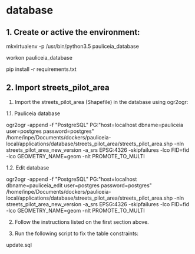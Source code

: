 # database

## 1. Create or active the environment:

mkvirtualenv -p /usr/bin/python3.5 pauliceia_database

workon pauliceia_database

pip install -r requirements.txt

## 2. Import streets_pilot_area

1. Import the streets_pilot_area (Shapefile) in the database using ogr2ogr:

1.1. Pauliceia database

ogr2ogr -append -f "PostgreSQL" PG:"host=localhost dbname=pauliceia user=postgres password=postgres" /home/inpe/Documents/dockers/pauliceia-local/applications/database/streets_pilot_area/streets_pilot_area.shp -nln streets_pilot_area_new_version -a_srs EPSG:4326 -skipfailures -lco FID=fid -lco GEOMETRY_NAME=geom -nlt PROMOTE_TO_MULTI

1.2. Edit database

ogr2ogr -append -f "PostgreSQL" PG:"host=localhost dbname=pauliceia_edit user=postgres password=postgres" /home/inpe/Documents/dockers/pauliceia-local/applications/database/streets_pilot_area/streets_pilot_area.shp -nln streets_pilot_area_new_version -a_srs EPSG:4326 -skipfailures -lco FID=fid -lco GEOMETRY_NAME=geom -nlt PROMOTE_TO_MULTI

2. Follow the instructions listed on the first section above.

3. Run the following script to fix the table constraints:

update.sql